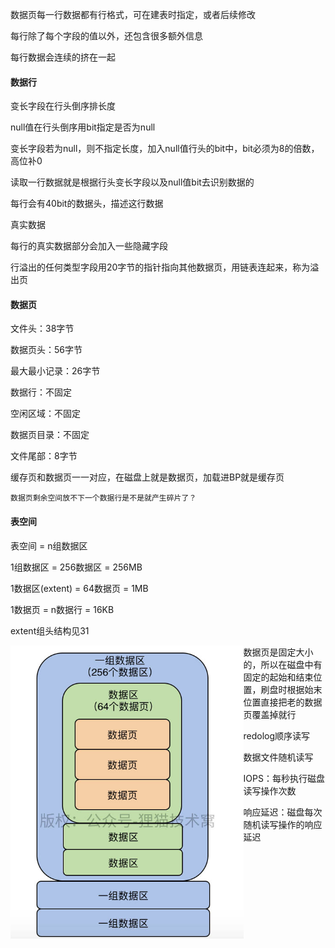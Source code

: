 数据页每一行数据都有行格式，可在建表时指定，或者后续修改

每行除了每个字段的值以外，还包含很多额外信息

每行数据会连续的挤在一起



#### 数据行

变长字段在行头倒序排长度

null值在行头倒序用bit指定是否为null

变长字段若为null，则不指定长度，加入null值行头的bit中，bit必须为8的倍数，高位补0

读取一行数据就是根据行头变长字段以及null值bit去识别数据的

每行会有40bit的数据头，描述这行数据

真实数据

每行的真实数据部分会加入一些隐藏字段

行溢出的任何类型字段用20字节的指针指向其他数据页，用链表连起来，称为溢出页



#### 数据页

文件头：38字节

数据页头：56字节

最大最小记录：26字节

数据行：不固定

空闲区域：不固定

数据页目录：不固定

文件尾部：8字节

缓存页和数据页一一对应，在磁盘上就是数据页，加载进BP就是缓存页

`数据页剩余空间放不下一个数据行是不是就产生碎片了？`



#### 表空间

表空间 = n组数据区

1组数据区 = 256数据区 = 256MB

1数据区(extent) = 64数据页 = 1MB

1数据页 = n数据行 = 16KB

extent组头结构见31

<img src=".\pic\表空间结构.png" style="zoom: 67%; float:left" />



数据页是固定大小的，所以在磁盘中有固定的起始和结束位置，刷盘时根据始末位置直接把老的数据页覆盖掉就行

redolog顺序读写

数据文件随机读写

IOPS：每秒执行磁盘读写操作次数

响应延迟：磁盘每次随机读写操作的响应延迟


